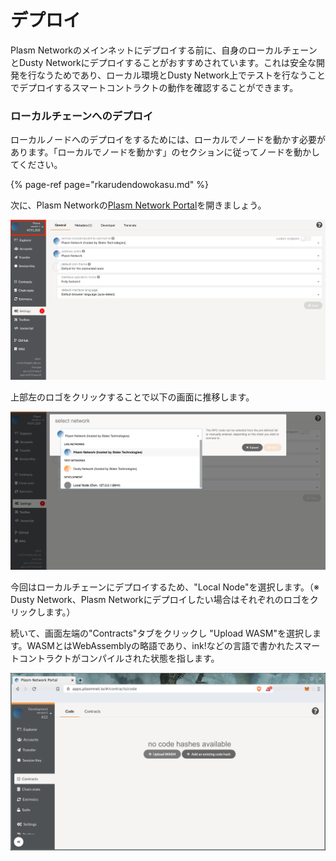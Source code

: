 # デプロイ

Plasm Networkのメインネットにデプロイする前に、自身のローカルチェーンとDusty Networkにデプロイすることがおすすめされています。これは安全な開発を行なうためであり、ローカル環境とDusty Network上でテストを行なうことでデプロイするスマートコントラクトの動作を確認することができます。

### ローカルチェーンへのデプロイ

ローカルノードへのデプロイをするためには、ローカルでノードを動かす必要があります。「ローカルでノードを動かす」のセクションに従ってノードを動かしてください。

{% page-ref page="rkarudendowokasu.md" %}

次に、Plasm Networkの[Plasm Network Portal](https://apps.plasmnet.io/)を開きましょう。

![](../.gitbook/assets/screen-shot-2020-07-09-at-12.25.16.png)

上部左のロゴをクリックすることで以下の画面に推移します。

![](../.gitbook/assets/screen-shot-2020-07-09-at-12.27.11.png)

今回はローカルチェーンにデプロイするため、"Local Node"を選択します。（※ Dusty Network、Plasm Networkにデプロイしたい場合はそれぞれのロゴをクリックします。）

続いて、画面左端の"Contracts"タブをクリックし "Upload WASM"を選択します。WASMとはWebAssemblyの略語であり、ink!などの言語で書かれたスマートコントラクトがコンパイルされた状態を指します。

![](../.gitbook/assets/upload.png)



